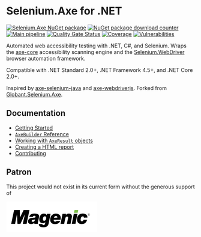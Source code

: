 # Selenium.Axe for .NET

[![Selenium.Axe NuGet package](https://img.shields.io/nuget/v/Selenium.Axe)](https://www.nuget.org/packages/Selenium.Axe) 
[![NuGet package download counter](https://img.shields.io/nuget/dt/Selenium.Axe)](https://www.nuget.org/packages/Selenium.Axe/) 
[![Main pipeline](https://github.com/TroyWalshProf/SeleniumAxeDotnet/actions/workflows/mainPipeline.yml/badge.svg?branch=main)](https://github.com/TroyWalshProf/SeleniumAxeDotnet/actions/workflows/mainPipeline.yml)
[![Quality Gate Status](https://sonarcloud.io/api/project_badges/measure?project=TroyWalshProf_SeleniumAxeDotnet&metric=alert_status)](https://sonarcloud.io/dashboard?id=TroyWalshProf_SeleniumAxeDotnet)
[![Coverage](https://sonarcloud.io/api/project_badges/measure?project=TroyWalshProf_SeleniumAxeDotnet&metric=coverage)](https://sonarcloud.io/dashboard?id=TroyWalshProf_SeleniumAxeDotnet)
[![Vulnerabilities](https://sonarcloud.io/api/project_badges/measure?project=TroyWalshProf_SeleniumAxeDotnet&metric=vulnerabilities)](https://sonarcloud.io/dashboard?id=TroyWalshProf_SeleniumAxeDotnet)


Automated web accessibility testing with .NET, C#, and Selenium. Wraps the [axe-core](https://github.com/dequelabs/axe-core) accessibility scanning engine and the [Selenium.WebDriver](https://www.seleniumhq.org/) browser automation framework.

Compatible with .NET Standard 2.0+, .NET Framework 4.5+, and .NET Core 2.0+.

Inspired by [axe-selenium-java](https://github.com/dequelabs/axe-selenium-java) and [axe-webdriverjs](https://github.com/dequelabs/axe-webdriverjs). Forked from [Globant.Selenium.Axe](https://github.com/javnov/axe-selenium-csharp).

## Documentation

* [Getting Started](https://troywalshprof.github.io/SeleniumAxeDotnet/#/?id=getting-started)
* [`AxeBuilder` Reference](https://troywalshprof.github.io/SeleniumAxeDotnet/#/?id=axebuilder-reference)
* [Working with `AxeResult` objects](https://troywalshprof.github.io/SeleniumAxeDotnet/#/?id=working-with-axeresult-objects)
* [Creating a HTML report](https://troywalshprof.github.io/SeleniumAxeDotnet/#/?id=creating-a-html-report)
* [Contributing](https://troywalshprof.github.io/SeleniumAxeDotnet/#/?id=contributing)

Patron
------
This project would not exist in its current form without the generous support of

[![Magenic](docs/magenic-logo.png)](https://magenic.com)
